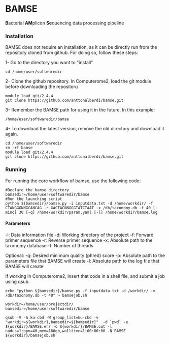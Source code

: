 # BAMSE

**B**acterial **AM**plicon **Se**quencing data processing pipeline


### Installation
BAMSE does not require an installation, as it can be directly run from the repository cloned from github. For doing so, follow these steps:

1- Go to the directory you want to "install"

```shell
cd /home/user/softwaredir
```

2- Clone the github repository. In Computerome2, load the git module before downloading the repositoru

```shell
module load git/2.4.4
git clone https://github.com/anttonalberdi/bamse.git
```

3- Remember the BAMSE path for using it in the future. In this example:
```shell
/home/user/softwaredir/bamse
```

4- To download the latest version, remove the old directory and download it again.

```shell
cd /home/user/softwaredir
rm -rf bamse
module load git/2.4.4
git clone https://github.com/anttonalberdi/bamse.git
```

### Running
For running the core workflow of bamse, use the following code:

```shell
#Declare the bamse directory
bamsedir=/home/user/softwaredir/bamse
#Run the launching script
python ${bamsedir}/bamse.py -i inputdata.txt -d /home/workdir/ -f CTANGGGNNGCANCAG -r GACTACNNGGGTATCTAAT -x /db/taxonomy.db -t 40 [-minq] 30 [-q] /home/workdir/param.yaml [-l] /home/workdir/bamse.log
```
#### Parameters

-i: Data information file
-d: Working directory of the project
-f: Forward primer sequence
-r: Reverse primer sequence
-x: Absolute path to the taxonomy database
-t: Number of threads

Optional:
-q: Desired minimum quality (phred) score
-p: Absolute path to the parameters file that BAMSE will create
-l: Absolute path to the log file that BAMSE will create

If working in Computerome2, insert that code in a shell file, and submit a job using qsub.

```shell
echo "python ${bamsedir}/bamse.py -f inputdata.txt -d /workdir/ -x /db/taxonomy.db -t 40" > bamsejob.sh

workdir=/home/user/projectdir/
bamsedir=/home/user/softwaredir/bamse

qsub -V -A ku-cbd -W group_list=ku-cbd -v "workdir=${workdir},bamsedir=${bamsedir}"  -d `pwd` -e ${workdir}/BAMSE.err -o ${workdir}/BAMSE.out -l nodes=1:ppn=40,mem=180gb,walltime=1:00:00:00 -N BAMSE ${workdir}/bamsejob.sh
```
